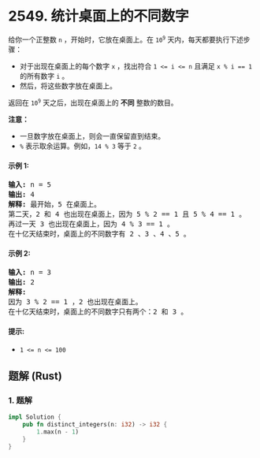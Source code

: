 # 2549. 统计桌面上的不同数字
给你一个正整数 `n` ，开始时，它放在桌面上。在 <code>10<sup>9</sup></code> 天内，每天都要执行下述步骤：

* 对于出现在桌面上的每个数字 `x` ，找出符合 `1 <= i <= n` 且满足 `x % i == 1` 的所有数字 `i` 。
* 然后，将这些数字放在桌面上。

返回在 <code>10<sup>9</sup></code> 天之后，出现在桌面上的 **不同** 整数的数目。

**注意：**

* 一旦数字放在桌面上，则会一直保留直到结束。
* `%` 表示取余运算。例如，`14 % 3` 等于 `2` 。

#### 示例 1:
<pre>
<strong>输入:</strong> n = 5
<strong>输出:</strong> 4
<strong>解释:</strong> 最开始，5 在桌面上。
第二天，2 和 4 也出现在桌面上，因为 5 % 2 == 1 且 5 % 4 == 1 。
再过一天 3 也出现在桌面上，因为 4 % 3 == 1 。
在十亿天结束时，桌面上的不同数字有 2 、3 、4 、5 。
</pre>

#### 示例 2:
<pre>
<strong>输入:</strong> n = 3
<strong>输出:</strong> 2
<strong>解释:</strong>
因为 3 % 2 == 1 ，2 也出现在桌面上。
在十亿天结束时，桌面上的不同数字只有两个：2 和 3 。
</pre>

#### 提示:
* `1 <= n <= 100`

## 题解 (Rust)

### 1. 题解
```Rust
impl Solution {
    pub fn distinct_integers(n: i32) -> i32 {
        1.max(n - 1)
    }
}
```
